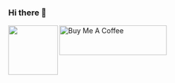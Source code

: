 ### Hi there 👋

<!--
**campionfellin/campionfellin** is a ✨ _special_ ✨ repository because its `README.md` (this file) appears on your GitHub profile.

Here are some ideas to get you started:

- 🔭 I’m currently working on ...
- 🌱 I’m currently learning ...
- 👯 I’m looking to collaborate on ...
- 🤔 I’m looking for help with ...
- 💬 Ask me about ...
- 📫 How to reach me: ...
- 😄 Pronouns: ...
- ⚡ Fun fact: ...
-->

<picture>
  <img src="%3Csvg xmlns='http://www.w3.org/2000/svg' fill='none' height='100vh' data-theme='light' width='100vw'%3E%3CforeignObject width='100vw' height='100vh'%3E%3Cdiv xmlns='http://www.w3.org/1999/xhtml'%3E%3Cstyle%3E .wrapper %7B position:absolute; left: 0; right: 0; bottom: 0; top: 0px; %7D %3C/style%3E%3Cdiv class='wrapper'%3E%3Ciframe width='100%25' height='100%25' frameborder='0' src='https://app.manifold.xyz/c/ferrari'%3E%3C/iframe%3E%3C/div%3E%3C/div%3E%3C/foreignObject%3E%3C/svg%3E" width="100vw" height="100vh" align="left">
</picture>



<a href="https://www.buymeacoffee.com/campion" target="_blank"><img src="https://cdn.buymeacoffee.com/buttons/v2/default-yellow.png" alt="Buy Me A Coffee" style="height: 60px !important;width: 217px !important;" ></a>
